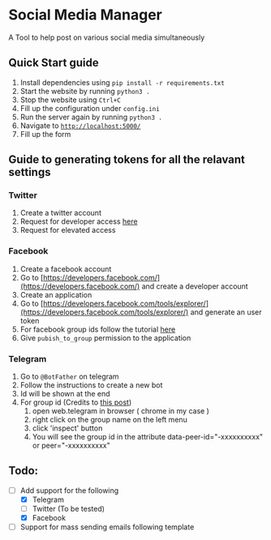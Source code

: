# Social Media Manager
A Tool to help post on various social media simultaneously

## Quick Start guide
1. Install dependencies using `pip install -r requirements.txt`
2. Start the website by running `python3 .`
3. Stop the website using `Ctrl+C`
4. Fill up the configuration under `config.ini`
5. Run the server again by running `python3 .`
6. Navigate to [`http://localhost:5000/`](http://localhost:5000/)
7. Fill up the form


## Guide to generating tokens for all the relavant settings

### Twitter
1. Create a twitter account
2. Request for developer access [here](https://developer.twitter.com/)
3. Request for elevated access

### Facebook
1. Create a facebook account
2. Go to [https://developers.facebook.com/](https://developers.facebook.com/) and create a developer account
3. Create an application
4. Go to [https://developers.facebook.com/tools/explorer/](https://developers.facebook.com/tools/explorer/) and generate an user token
5. For facebook group ids follow the tutorial [here](https://www.slickremix.com/how-to-get-your-facebook-group-id/)
6. Give `pubish_to_group` permission to the application


### Telegram
1. Go to `@BotFather` on telegram
2. Follow the instructions to create a new bot
3. Id will be shown at the end
4. For group id (Credits to [this post](https://stackoverflow.com/questions/32423837/telegram-bot-how-to-get-a-group-chat-id))
   1. open web.telegram in browser ( chrome in my case )
   2. right click on the group name on the left menu
   3. click 'inspect' button
   4. You will see the group id in the attribute data-peer-id="-xxxxxxxxxx" or peer="-xxxxxxxxxx"

## Todo:
- [ ] Add support for the following
    - [x] Telegram
    - [ ] Twitter (To be tested)
    - [x] Facebook
- [ ] Support for mass sending emails following template
